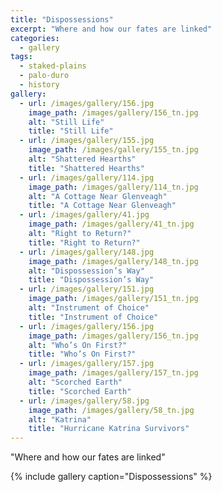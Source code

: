 ```yaml
---
title: "Dispossessions"
excerpt: "Where and how our fates are linked"
categories:
  - gallery
tags:
  - staked-plains
  - palo-duro
  - history
gallery:
  - url: /images/gallery/156.jpg
    image_path: /images/gallery/156_tn.jpg
    alt: "Still Life"
    title: "Still Life"
  - url: /images/gallery/155.jpg
    image_path: /images/gallery/155_tn.jpg
    alt: "Shattered Hearths"
    title: "Shattered Hearths"    
  - url: /images/gallery/114.jpg
    image_path: /images/gallery/114_tn.jpg
    alt: "A Cottage Near Glenveagh"
    title: "A Cottage Near Glenveagh"
  - url: /images/gallery/41.jpg
    image_path: /images/gallery/41_tn.jpg
    alt: "Right to Return?"
    title: "Right to Return?"    
  - url: /images/gallery/148.jpg
    image_path: /images/gallery/148_tn.jpg
    alt: "Dispossession’s Way"
    title: "Dispossession’s Way"
  - url: /images/gallery/151.jpg
    image_path: /images/gallery/151_tn.jpg
    alt: "Instrument of Choice"
    title: "Instrument of Choice"
  - url: /images/gallery/156.jpg
    image_path: /images/gallery/156_tn.jpg
    alt: "Who’s On First?"
    title: "Who’s On First?"    
  - url: /images/gallery/157.jpg
    image_path: /images/gallery/157_tn.jpg
    alt: "Scorched Earth"
    title: "Scorched Earth"   
  - url: /images/gallery/58.jpg
    image_path: /images/gallery/58_tn.jpg
    alt: "Katrina"
    title: "Hurricane Katrina Survivors"
---
```

"Where and how our fates are linked"

{% include gallery caption="Dispossessions" %}
